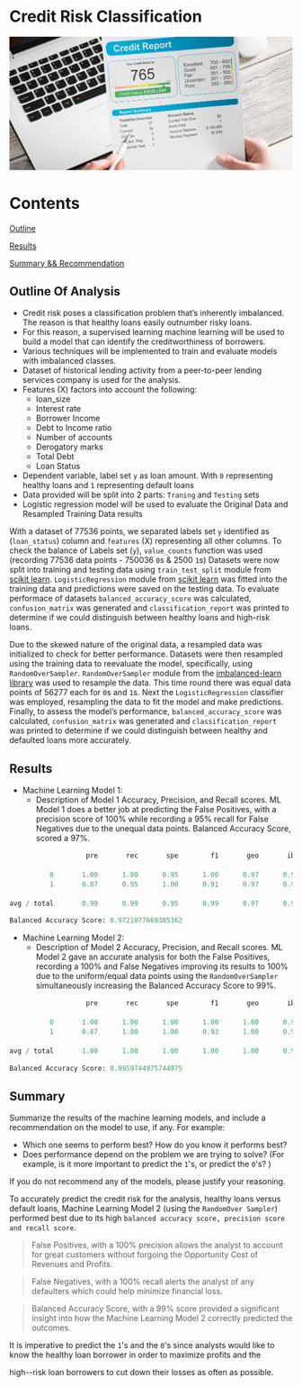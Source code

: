 # Credit Risk Classification

![Image](CreditReport.png)

# Contents

[Outline](#outline-of-analysis)

[Results](#resultsResults)

[Summary && Recommendation]()
## Outline Of Analysis
* Credit risk poses a classification problem that’s inherently imbalanced. The reason is that healthy loans easily outnumber risky loans. 
* For this reason, a supervised learning machine learning will be used to build a model that can identify the creditworthiness of borrowers.
* Various techniques will be implemented to train and evaluate models with imbalanced classes. 
* Dataset of historical lending activity from a peer-to-peer lending services company is used for the analysis.
* Features (X) factors into account the following:
    - loan_size
    - Interest rate
    - Borrower Income
    - Debt to Income ratio
    - Number of accounts
    - Derogatory marks
    - Total Debt
    - Loan Status
* Dependent variable, label set `y` as loan amount. With `0` representing healthy loans and `1` representing default loans
* Data provided will be split into 2 parts: `Traning` and `Testing` sets
* Logistic regression model will be used to evaluate the Original Data and Resampled Training Data results

With a dataset of 77536 points, we separated labels set `y` identified as (`loan_status`) column and `features` (X) representing all other columns.
To check the balance of Labels set (`y`), `value_counts` function was used (recording 77536 data points - 750036 `0`s & 2500 `1`s)
Datasets were now split into training and testing data using `train_test_split` module from [scikit learn](https://scikit-learn.org/stable/modules/generated/sklearn.model_selection.train_test_split.html). `LogisticRegression` module from [scikit learn](https://scikit-learn.org/stable/modules/generated/sklearn.linear_model.LogisticRegression.html) was fitted into the training data and predictions were saved on the testing data. To evaluate performace of datasets `balanced_accuracy_score` was calculated, `confusion_matrix` was generated and `classification_report` was printed to determine if we could distinguish between healthy loans and high-risk loans.

Due to the skewed nature of the original data, a resampled data was initialized to check for better performance. Datasets were then resampled using the training data to reevaluate the model, specifically, using `RandomOverSampler`.
`RandomOverSampler` module from the [imbalanced-learn library](https://imbalanced-learn.org/stable/references/generated/imblearn.over_sampling.RandomOverSampler.html) was used to resample the data. This time round there was equal data points of 56277 each for `0`s and `1`s.
Next the `LogisticRegression` classifier was employed, resampling the data to fit the model and make predictions.
Finally, to assess the model’s performance, `balanced_accuracy_score` was calculated, `confusion_matrix` was generated and `classification_report` was printed to determine if we could distinguish between healthy and defaulted loans more accurately.

## Results
* Machine Learning Model 1:
  * Description of Model 1 Accuracy, Precision, and Recall scores.
ML Model 1 does a better job at predicting the False Positives, with a precision score of 100% while recording a 95% recall for False Negatives due to the unequal data points. Balanced Accuracy Score, scored a 97%. 
``` python
                   pre       rec       spe        f1       geo       iba       sup

          0       1.00      1.00      0.95      1.00      0.97      0.95     18759
          1       0.87      0.95      1.00      0.91      0.97      0.94       625

avg / total       0.99      0.99      0.95      0.99      0.97      0.95     19384
```
```python
Balanced Accuracy Score: 0.9721077669385362
```

* Machine Learning Model 2:
  * Description of Model 2 Accuracy, Precision, and Recall scores.
ML Model 2 gave an accurate analysis for both the False Positives, recording a 100% and False Negatives improving its results to 100% due to the uniform/equal data points using the `RandomOverSampler` simultaneously increasing the Balanced Accuracy Score to 99%.
```python
                   pre       rec       spe        f1       geo       iba       sup

          0       1.00      1.00      1.00      1.00      1.00      0.99     18759
          1       0.87      1.00      1.00      0.93      1.00      0.99       625

avg / total       1.00      1.00      1.00      1.00      1.00      0.99     19384
```
```python
Balanced Accuracy Score: 0.9959744975744975
```


## Summary
Summarize the results of the machine learning models, and include a recommendation on the model to use, if any. For example:
* Which one seems to perform best? How do you know it performs best?
* Does performance depend on the problem we are trying to solve? (For example, is it more important to predict the `1`'s, or predict the `0`'s? )

If you do not recommend any of the models, please justify your reasoning.

To accurately predict the credit risk for the analysis, healthy loans versus default loans, Machine Learning Model 2 (using the `RandomOver Sampler`)
performed best due to its high `balanced accuracy score, precision score and recall score`.
> False Positives, with a 100% precision allows the analyst to account for great customers without forgoing the Opportunity Cost of Revenues and Profits.

> False Negatives, with a 100% recall alerts the analyst of any defaulters which could help minimize financial loss.

> Balanced Accuracy Score, with a 99% score provided a significant insight into how the Machine Learning Model 2 correctly predicted the outcomes.  

It is imperative to predict the `1`'s and the `0`'s since analysts would like to know the healthy loan borrower in order to maximize profits and the 

high--risk loan borrowers to cut down their losses as often as possible. 